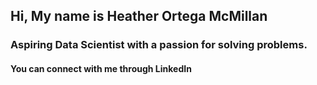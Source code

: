 ## Hi, My name is Heather Ortega McMillan

### Aspiring Data Scientist with a passion for solving problems. 

#### You can connect with me through LinkedIn 

<!--
**HeatherOrtegaMcMillan/HeatherOrtegaMcMillan** is a ✨ _special_ ✨ repository because its `README.md` (this file) appears on your GitHub profile.

- 🌱 I’m currently learning Data Science at Codeup
Languages: 
- 🐍 Python
- 🥞 SQL
- ˃_ Command Line

- 👍🏻 Aggie Band Class of '13

- ⚡ Fun fact: I am a performer and a musician. I play and teach Piano 🎹, Tap Dance 💃, perform in musical theater 🎭,  and I love to read 📖. 
-->
